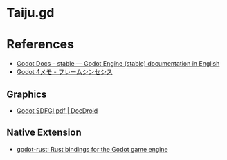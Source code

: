 # Taiju.gd

# References

- [Godot Docs – stable — Godot Engine (stable) documentation in English](https://docs.godotengine.org/en/stable/index.html)
- [Godot 4メモ - フレームシンセシス](https://tech.framesynthesis.co.jp/godot/#%E3%82%A8%E3%83%87%E3%82%A3%E3%82%BF%E3%81%AE%E3%82%B9%E3%82%AF%E3%83%AD%E3%83%BC%E3%83%AB%E9%80%9F%E5%BA%A6%E3%81%AB%E3%81%A4%E3%81%84%E3%81%A6)

## Graphics

- [Godot SDFGI.pdf | DocDroid](https://www.docdroid.net/YNntL0e/godot-sdfgi-pdf)

## Native Extension

- [godot-rust: Rust bindings for the Godot game engine](https://godot-rust.github.io/)
